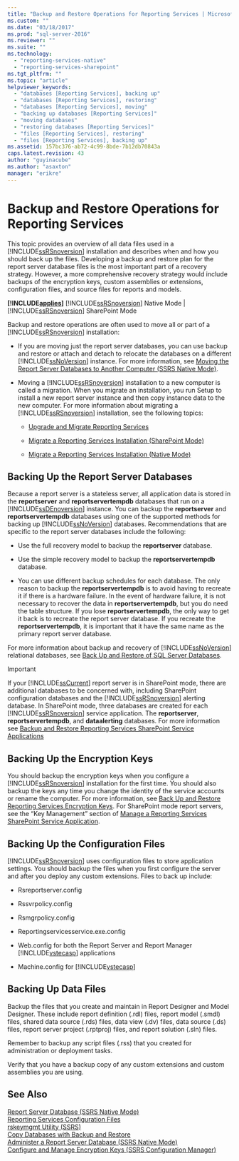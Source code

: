 ```yaml
---
title: "Backup and Restore Operations for Reporting Services | Microsoft Docs"
ms.custom: ""
ms.date: "03/18/2017"
ms.prod: "sql-server-2016"
ms.reviewer: ""
ms.suite: ""
ms.technology: 
  - "reporting-services-native"
  - "reporting-services-sharepoint"
ms.tgt_pltfrm: ""
ms.topic: "article"
helpviewer_keywords: 
  - "databases [Reporting Services], backing up"
  - "databases [Reporting Services], restoring"
  - "databases [Reporting Services], moving"
  - "backing up databases [Reporting Services]"
  - "moving databases"
  - "restoring databases [Reporting Services]"
  - "files [Reporting Services], restoring"
  - "files [Reporting Services], backing up"
ms.assetid: 157bc376-ab72-4c99-8bde-7b12db70843a
caps.latest.revision: 43
author: "guyinacube"
ms.author: "asaxton"
manager: "erikre"
---
```

# Backup and Restore Operations for Reporting Services
  This topic provides an overview of all data files used in a [!INCLUDE[ssRSnoversion](../../includes/ssrsnoversion-md.md)] installation and describes when and how you should back up the files. Developing a backup and restore plan for the report server database files is the most important part of a recovery strategy. However, a more comprehensive recovery strategy would include backups of the encryption keys, custom assemblies or extensions, configuration files, and source files for reports and models.  
  
 **[!INCLUDE[applies](../../includes/applies-md.md)]**  [!INCLUDE[ssRSnoversion](../../includes/ssrsnoversion-md.md)] Native Mode | [!INCLUDE[ssRSnoversion](../../includes/ssrsnoversion-md.md)] SharePoint Mode  
  
 Backup and restore operations are often used to move all or part of a [!INCLUDE[ssRSnoversion](../../includes/ssrsnoversion-md.md)] installation:  
  
-   If you are moving just the report server databases, you can use backup and restore or attach and detach to relocate the databases on a different [!INCLUDE[ssNoVersion](../../includes/ssnoversion-md.md)] instance. For more information, see [Moving the Report Server Databases to Another Computer &#40;SSRS Native Mode&#41;](../../reporting-services/report-server/moving-the-report-server-databases-to-another-computer-ssrs-native-mode.md).  
  
-   Moving a [!INCLUDE[ssRSnoversion](../../includes/ssrsnoversion-md.md)] installation to a new computer is called a migration. When you migrate an installation, you run Setup to install a new report server instance and then copy instance data to the new computer. For more information about migrating a [!INCLUDE[ssRSnoversion](../../includes/ssrsnoversion-md.md)] installation, see the following topics:  
  
    -   [Upgrade and Migrate Reporting Services](../../reporting-services/install-windows/upgrade-and-migrate-reporting-services.md)  
  
    -   [Migrate a Reporting Services Installation &#40;SharePoint Mode&#41;](../../reporting-services/install-windows/migrate-a-reporting-services-installation-sharepoint-mode.md)  
  
    -   [Migrate a Reporting Services Installation &#40;Native Mode&#41;](../../reporting-services/install-windows/migrate-a-reporting-services-installation-native-mode.md)  
  
## Backing Up the Report Server Databases  
 Because a report server is a stateless server, all application data is stored in the **reportserver** and **reportservertempdb** databases that run on a [!INCLUDE[ssDEnoversion](../../includes/ssdenoversion-md.md)] instance. You can backup the **reportserver** and **reportservertempdb** databases using one of the supported methods for backing up [!INCLUDE[ssNoVersion](../../includes/ssnoversion-md.md)] databases. Recommendations that are specific to the report server databases include the following:  
  
-   Use the full recovery model to backup the **reportserver** database.  
  
-   Use the simple recovery model to backup the **reportservertempdb** database.  
  
-   You can use different backup schedules for each database. The only reason to backup the **reportservertempdb** is to avoid having to recreate it if there is a hardware failure. In the event of hardware failure, it is not necessary to recover the data in **reportservertempdb**, but you do need the table structure. If you lose **reportservertempdb**, the only way to get it back is to recreate the report server database. If you recreate the **reportservertempdb**, it is important that it have the same name as the primary report server database.  
  
 For more information about backup and recovery of [!INCLUDE[ssNoVersion](../../includes/ssnoversion-md.md)] relational databases, see [Back Up and Restore of SQL Server Databases](../../relational-databases/backup-restore/back-up-and-restore-of-sql-server-databases.md).  
  
> [!IMPORTANT]  
>  If your [!INCLUDE[ssCurrent](../../includes/sscurrent-md.md)] report server is in SharePoint mode, there are additional databases to be concerned with, including SharePoint configuration databases and the [!INCLUDE[ssRSnoversion](../../includes/ssrsnoversion-md.md)] alerting database. In SharePoint mode, three databases are created for each [!INCLUDE[ssRSnoversion](../../includes/ssrsnoversion-md.md)] service application. The **reportserver**, **reportservertempdb**, and **dataalerting** databases. For more information see [Backup and Restore Reporting Services SharePoint Service Applications](../../reporting-services/report-server-sharepoint/backup-and-restore-reporting-services-sharepoint-service-applications.md)  
  
## Backing Up the Encryption Keys  
 You should backup the encryption keys when you configure a [!INCLUDE[ssRSnoversion](../../includes/ssrsnoversion-md.md)] installation for the first time. You should also backup the keys any time you change the identity of the service accounts or rename the computer. For more information, see [Back Up and Restore Reporting Services Encryption Keys](../../reporting-services/install-windows/ssrs-encryption-keys-back-up-and-restore-encryption-keys.md). For SharePoint mode report servers, see the “Key Management” section of [Manage a Reporting Services SharePoint Service Application](../../reporting-services/report-server-sharepoint/manage-a-reporting-services-sharepoint-service-application.md).  
  
## Backing Up the Configuration Files  
 [!INCLUDE[ssRSnoversion](../../includes/ssrsnoversion-md.md)] uses configuration files to store application settings. You should backup the files when you first configure the server and after you deploy any custom extensions. Files to back up include:  
  
-   Rsreportserver.config  
  
-   Rssvrpolicy.config  
  
-   Rsmgrpolicy.config  
  
-   Reportingservicesservice.exe.config  
  
-   Web.config for both the Report Server and Report Manager [!INCLUDE[vstecasp](../../includes/vstecasp-md.md)] applications  
  
-   Machine.config for [!INCLUDE[vstecasp](../../includes/vstecasp-md.md)]  
  
## Backing Up Data Files  
 Backup the files that you create and maintain in Report Designer and Model Designer. These include report definition (.rdl) files, report model (.smdl) files, shared data source (.rds) files, data view (.dv) files, data source (.ds) files, report server project (.rptproj) files, and report solution (.sln) files.  
  
 Remember to backup any script files (.rss) that you created for administration or deployment tasks.  
  
 Verify that you have a backup copy of any custom extensions and custom assemblies you are using.  
  
## See Also  
 [Report Server Database &#40;SSRS Native Mode&#41;](../../reporting-services/report-server/report-server-database-ssrs-native-mode.md)   
 [Reporting Services Configuration Files](../../reporting-services/report-server/reporting-services-configuration-files.md)   
 [rskeymgmt Utility &#40;SSRS&#41;](../../reporting-services/tools/rskeymgmt-utility-ssrs.md)   
 [Copy Databases with Backup and Restore](../../relational-databases/databases/copy-databases-with-backup-and-restore.md)   
 [Administer a Report Server Database &#40;SSRS Native Mode&#41;](../../reporting-services/report-server/administer-a-report-server-database-ssrs-native-mode.md)   
 [Configure and Manage Encryption Keys &#40;SSRS Configuration Manager&#41;](../../reporting-services/install-windows/ssrs-encryption-keys-manage-encryption-keys.md)  
  
  